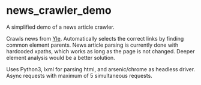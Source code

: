 # news_crawler_demo
A simplified demo of a news article crawler.

Crawls news from [Yle](https://yle.fi/uutiset/tuoreimmat). Automatically selects the correct links by finding common element parents. News article parsing is currently done with hardcoded xpaths, which works as long as the page is not changed. Deeper element analysis would be a better solution.

Uses Python3, lxml for parsing html, and arsenic/chrome as headless driver. Async requests with maximum of 5 simultaneous requests.
